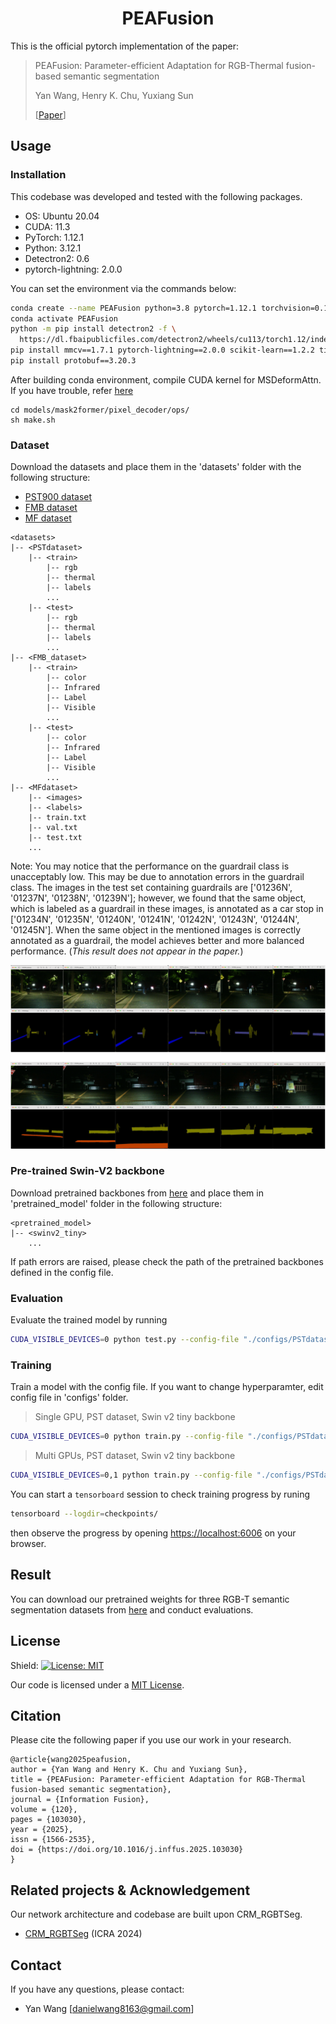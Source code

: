 <div align="center">

# PEAFusion

</div>


This is the official pytorch implementation of the paper:
 >PEAFusion: Parameter-efficient Adaptation for RGB-Thermal fusion-based semantic segmentation
 >
 >Yan Wang, Henry K. Chu, Yuxiang Sun
 >
 >[[Paper](https://labsun.org/pub/INFFUS2025_peafusion.pdf)]

## Usage

### Installation
This codebase was developed and tested with the following packages. 
- OS: Ubuntu 20.04
- CUDA: 11.3
- PyTorch: 1.12.1
- Python: 3.12.1
- Detectron2: 0.6
- pytorch-lightning: 2.0.0
  
You can set the environment via the commands below:
```bash
conda create --name PEAFusion python=3.8 pytorch=1.12.1 torchvision=0.13.1 cudatoolkit=11.3 -c pytorch -c conda-forge
conda activate PEAFusion
python -m pip install detectron2 -f \
  https://dl.fbaipublicfiles.com/detectron2/wheels/cu113/torch1.12/index.html
pip install mmcv==1.7.1 pytorch-lightning==2.0.0 scikit-learn==1.2.2 timm==0.6.13 imageio==2.27.0 setuptools==59.5.0
pip install protobuf==3.20.3
```
After building conda environment, compile CUDA kernel for MSDeformAttn.
If you have trouble, refer [here](https://github.com/facebookresearch/Mask2Former/blob/main/INSTALL.md)
```
cd models/mask2former/pixel_decoder/ops/
sh make.sh
```
### Dataset
Download the datasets and place them in the 'datasets' folder with the following structure:
- [PST900 dataset](https://github.com/ShreyasSkandanS/pst900_thermal_rgb)
- [FMB dataset](https://github.com/JinyuanLiu-CV/SegMiF)
- [MF dataset](https://www.mi.t.u-tokyo.ac.jp/static/projects/mil_multispectral/)

```shell
<datasets>
|-- <PSTdataset>
    |-- <train>
        |-- rgb
        |-- thermal
        |-- labels
        ...
    |-- <test>
        |-- rgb
        |-- thermal
        |-- labels
        ...
|-- <FMB_dataset>
    |-- <train>
        |-- color
        |-- Infrared
        |-- Label
        |-- Visible
        ...
    |-- <test>
        |-- color
        |-- Infrared
        |-- Label
        |-- Visible
        ...
|-- <MFdataset>
    |-- <images>
    |-- <labels>
    |-- train.txt
    |-- val.txt
    |-- test.txt
    ...
```
Note:
You may notice that the performance on the guardrail class is unacceptably low. This may be due to annotation errors in the guardrail class. The images in the test set containing guardrails are ['01236N', '01237N', '01238N', '01239N']; however, we found that the same object, which is labeled as a guardrail in these images, is annotated as a car stop in ['01234N', '01235N', '01240N', '01241N', '01242N', '01243N', '01244N', '01245N']. When the same object in the mentioned images is correctly annotated as a guardrail, the model achieves better and more balanced performance. (*This result does not appear in the paper.*)

<img src="images/label_visualization.png" width="1000px"/>

### Pre-trained Swin-V2 backbone
Download pretrained backbones from [here](https://drive.google.com/drive/folders/1BkkE-PuN2Ypm27jdNfQtMoz1RFUZyGF1?usp=sharing) and place them in 'pretrained_model' folder in the following structure:
```shell
<pretrained_model>
|-- <swinv2_tiny>
    ...
```
If path errors are raised, please check the path of the pretrained backbones defined in the config file.

### Evaluation
Evaluate the trained model by running
```bash
CUDA_VISIBLE_DEVICES=0 python test.py --config-file "./configs/PSTdataset/swin_v2/swin_v2_tiny.yaml" --num-gpus 1 --name peafusion_tiny_pst_eval --checkpoint "PATH for WEIGHT"
```

### Training
Train a model with the config file. If you want to change hyperparamter, edit config file in 'configs' folder.

> Single GPU, PST dataset, Swin v2 tiny backbone
```bash
CUDA_VISIBLE_DEVICES=0 python train.py --config-file "./configs/PSTdataset/swin_v2/swin_v2_tiny.yaml" --num-gpus 1 --name peafusion_tiny_pst
```

> Multi GPUs, PST dataset, Swin v2 tiny backbone
```bash
CUDA_VISIBLE_DEVICES=0,1 python train.py --config-file "./configs/PSTdataset/swin_v2/swin_v2_tiny.yaml" --num-gpus 2 --name peafusion_tiny_pst_2gpus
```
You can start a `tensorboard` session to check training progress by runing
```bash
tensorboard --logdir=checkpoints/
```
then observe the progress by opening [https://localhost:6006](https://localhost:6006) on your browser. 


## Result
You can download our pretrained weights for three RGB-T semantic segmentation datasets from [here](https://drive.google.com/drive/folders/1MvsdRVTh7_VUJG8Z1Ll6tbinoUDUeJu8?usp=sharing) and conduct evaluations.

## License
Shield: [![License: MIT](https://img.shields.io/badge/License-MIT-yellow.svg)](https://opensource.org/licenses/MIT)

Our code is licensed under a [MIT License](LICENSE).

## Citation

Please cite the following paper if you use our work in your research.

```
@article{wang2025peafusion,
author = {Yan Wang and Henry K. Chu and Yuxiang Sun},
title = {PEAFusion: Parameter-efficient Adaptation for RGB-Thermal fusion-based semantic segmentation},
journal = {Information Fusion},
volume = {120},
pages = {103030},
year = {2025},
issn = {1566-2535},
doi = {https://doi.org/10.1016/j.inffus.2025.103030}
}
```

## Related projects & Acknowledgement
Our network architecture and codebase are built upon CRM_RGBTSeg. 
* [CRM_RGBTSeg](https://github.com/UkcheolShin/CRM_RGBTSeg) (ICRA 2024)

## Contact
If you have any questions, please contact:
* Yan Wang [<danielwang8163@gmail.com>]